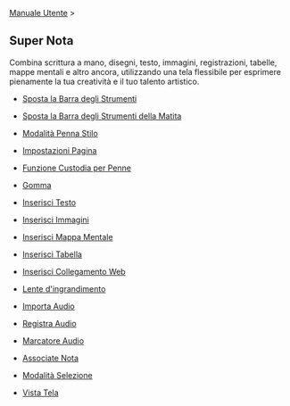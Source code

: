[Manuale Utente](/dragonnest/drawnote/manual/it) >

Super Nota
---

Combina scrittura a mano, disegni, testo, immagini, registrazioni, tabelle, mappe mentali e altro ancora, utilizzando una tela flessibile per esprimere pienamente la tua creatività e il tuo talento artistico.

- [Sposta la Barra degli Strumenti](move_toolbar.md)

- [Sposta la Barra degli Strumenti della Matita](move_pencil_toolbar.md)

- [Modalità Penna Stilo](stylus_mode.md)

- [Impostazioni Pagina](page_settings.md)

- [Funzione Custodia per Penne](brush_function.md)

- [Gomma](eraser.md)

- [Inserisci Testo](insert_text.md)

- [Inserisci Immagini](insert_picture.md)

- [Inserisci Mappa Mentale](Insert_mind_map.md)

- [Inserisci Tabella](insert_table.md)

- [Inserisci Collegamento Web](insert_web_link.md)

- [Lente d'ingrandimento](magnifier.md)

- [Importa Audio](import_audio.md)

- [Registra Audio](record_audio.md)

- [Marcatore Audio](audio_marker.md)

- [Associate Nota](associated_notes.md)

- [Modalità Selezione](select_mode.md)

- [Vista Tela](canvas_view.md)